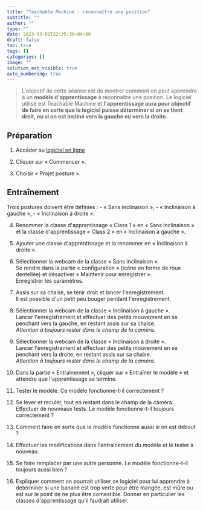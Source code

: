 ```yaml
---
title: "Teachable Machine : reconnaître une position"
subtitle: ""
author: ""
type: ""
date: 2023-03-01T22:35:36+04:00
draft: false
toc: true
tags: []
categories: []
image: ""
solution_est_visible: true
auto_numbering: true
---
```


> L'objectif de cette séance est de montrer comment on peut apprendre à un **modèle d'apprentissage** à reconnaître une position. Le logiciel utilisé est Teachable Machine et **l'apprentissage aura pour objectif de faire en sorte que le logiciel puisse déterminer si on se tient droit, ou si on est incliné vers la gauche ou vers la droite**.

## Préparation

1. Accéder au <a href="https://teachablemachine.withgoogle.com" target="_blank">logiciel en ligne</a>

2. Cliquer sur « Commencer ».

3. Choisir « Projet posture ».

## Entraînement

Trois postures doivent être définies :
    - « Sans inclinaison »,
    - « Inclinaison à gauche »,
    - « Inclinaison à droite ».

4. Renommer la classe d'apprentissage « Class 1 » en « Sans inclinaison » et la classe d'apprentissage « Class 2 » en « Inclinaison à gauche ».

5. Ajouter une classe d'apprentissage et la renommer en « Inclinaison à droite ».

6. Sélectionner la webcam de la classe « Sans inclinaison ».  
Se rendre dans la partie « configuration » (icône en forme de roue dentellée) et désactiver « Maintenir pour enregistrer ».  
Enregistrer les paramètres.

7. Assis sur sa chaise, se tenir droit et lancer l'enregistrement.  
Il est possible d'un petit peu bouger pendant l'enregistrement.

8. Sélectionner la webcam de la classe « Inclinaison à gauche ».  
Lancer l'enregistrement et effectuer des petits mouvement en se penchant vers la gauche, en restant assis sur sa chaise.  
*Attention à toujours rester dans le champ de la caméra.*

9. Sélectionner la webcam de la classe « Inclinaison à droite ».  
Lancer l'enregistrement et effectuer des petits mouvement en se penchant vers la droite, en restant assis sur sa chaise.  
*Attention à toujours rester dans le champ de la caméra.*

10. Dans la partie « Entraînement », cliquer sur « Entraîner le modèle » et attendre que l'apprentissage se termine.

11. Tester le modèle. Ce modèle fonctionne-t-il correctement ?

12. Se lever et reculer, tout en restant dans le champ de la caméra. Effectuer de nouveaux tests. Le modèle fonctionne-t-il toujours correctement ?

13. Comment faire en sorte que le modèle fonctionne aussi si on est debout ?

14. Effectuer les modifications dans l'entraînement du modèle et le tester à nouveau.

15. Se faire remplacer par une autre personne. Le modèle fonctionne-t-il toujours aussi bien ?

16. Expliquer comment on pourrait utiliser ce logiciel pour lui apprendre à déterminer si une banane est trop verte pour être mangée, est mûre ou est sur le point de ne plus être comestible. Donner en particulier les classes d'apprentissage qu'il faudrait utiliser.
